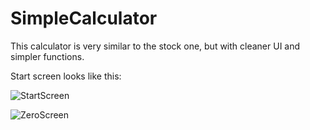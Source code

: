 # SimpleCalculator

This calculator is very similar to the stock one, but with cleaner UI and simpler functions.

Start screen looks like this:

![StartScreen](../master/Screenshots/StartScreen.png)

![ZeroScreen](../master/Screenshots/ZeroScreen.png)
